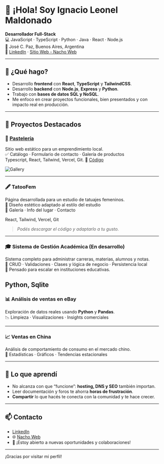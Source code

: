 # 👋 ¡Hola! Soy Ignacio Leonel Maldonado

**Desarrollador Full-Stack**  
💻 JavaScript · TypeScript · Python · Java · React · Node.js  
📍 José C. Paz, Buenos Aires, Argentina  
🔗 [LinkedIn](https://www.linkedin.com/in/ignacio-leonel-maldonado) · [Sitio Web - Nacho Web](https://nachoweb.ar)  

---

## 🚀 ¿Qué hago?

- Desarrollo **frontend** con **React**, **TypeScript** y **TailwindCSS**.
- Desarrollo **backend** con **Node.js**, **Express** y **Python**.
- Trabajo con **bases de datos SQL y NoSQL**.
- Me enfoco en crear proyectos funcionales, bien presentados y con impacto real en producción.

---

## 🧩 Proyectos Destacados

### 🍰 [Pastelería](https://pasteleria-rose.vercel.app/)
Sitio web estático para un emprendimiento local.  
✅ Catálogo · Formulario de contacto · Galería de productos  
Typescript, React, Tailwind, Vercel, Git.
🔗 [Código](https://github.com/ignacio-leonel/pasteleria)


![Gallery](https://github.com/ignacio-leonel/pasteleria/screenshots/gallery.jpg)

---

### 🖋️ TatooFem
Página desarrollada para un estudio de tatuajes femeninos.  
🎨 Diseño estético adaptado al estilo del estudio  
💬 Galería · Info del lugar · Contacto  

React, Tailwind, Vercel, Git
> *Podés descargar el código y adaptarlo a tu gusto.*

---

### 🎓 Sistema de Gestión Académica (En desarrollo)
Sistema completo para administrar carreras, materias, alumnos y notas.  
🔧 CRUD · Validaciones · Clases y lógica de negocio · Persistencia local  
📌 Pensado para escalar en instituciones educativas.

Python, Sqlite
---

### 📊 Análisis de ventas en eBay
Exploración de datos reales usando **Python** y **Pandas**.  
📉 Limpieza · Visualizaciones · Insights comerciales

---

### 📈 Ventas en China
Análisis de comportamiento de consumo en el mercado chino.  
🧮 Estadísticas · Gráficos · Tendencias estacionales

---

## 🧠 Lo que aprendí

- No alcanza con que “funcione”: **hosting, DNS y SEO** también importan.
- Leer documentación y foros te ahorra **horas de frustración**.
- **Compartir** lo que hacés te conecta con la comunidad y te hace crecer.

---

## 📫 Contacto

- [LinkedIn](https://www.linkedin.com/in/ignacio-leonel-maldonado)  
- 🌐 [Nacho Web](https://nachoweb.ar)  
- 📩 ¡Estoy abierto a nuevas oportunidades y colaboraciones!

---

¡Gracias por visitar mi perfil!
